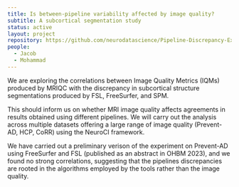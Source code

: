 ```yaml
---
title: Is between-pipeline variability affected by image quality?
subtitle: A subcortical segmentation study
status: active
layout: project
repository: https://github.com/neurodatascience/Pipeline-Discrepancy-Exploration
people:
  - Jacob
  - Mohammad
---
```


We are exploring the correlations between Image Quality Metrics (IQMs) produced by MRIQC with the discrepancy in subcortical structure segmentations produced by FSL, FreeSurfer, and SPM.

This should inform us on whether MRI image quality affects agreements in results obtained using different pipelines. We will carry out the analysis across multiple datasets offering a large range of image quality (Prevent-AD, HCP, CoRR) using the NeuroCI framework.

We have carried out a preliminary verison of the experiment on Prevent-AD using FreeSurfer and FSL (published as an abstract in OHBM 2023), and we found no strong correlations, suggesting that the pipelines discrepancies are rooted in the algorithms employed by the tools rather than the image quality.
